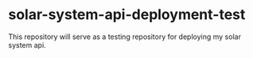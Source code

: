 # solar-system-api-deployment-test
This repository will serve as a testing repository for deploying my solar system api.
